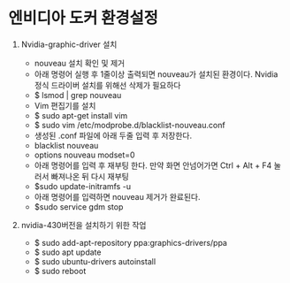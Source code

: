 # 엔비디아 도커 환경설정 

1. Nvidia-graphic-driver 설치
   
   - nouveau 설치 확인 및 제거
   - 아래 명령어 실행 후 1줄이상 출력되면 nouveau가 설치된 환경이다. Nvidia 정식 드라이버 설치를 위해선 삭제가 필요하다
   - $ lsmod | grep nouveau
   - Vim 편집기를 설치
   - $ sudo apt-get install vim
   - $ sudo vim /etc/modprobe.d/blacklist-nouveau.conf
   - 생성된 .conf 파일에 아래 두줄 입력 후 저장한다.
   - blacklist nouveau
   - options nouveau modset=0
   - 아래 명령어를 입력 후 재부팅 한다. 만약 화면 안넘어가면 Ctrl + Alt + F4 눌러서 빠져나온 뒤 다시 재부팅
   - $sudo update-initramfs -u
   - 아래 명령어를 입력하면 nouveau 제거가 완료된다.
   - $sudo service gdm stop

1. nvidia-430버전을 설치하기 위한 작업
   - $ sudo add-apt-repository ppa:graphics-drivers/ppa
   - $ sudo apt update
   - $ sudo ubuntu-drivers autoinstall
   - $ sudo reboot

